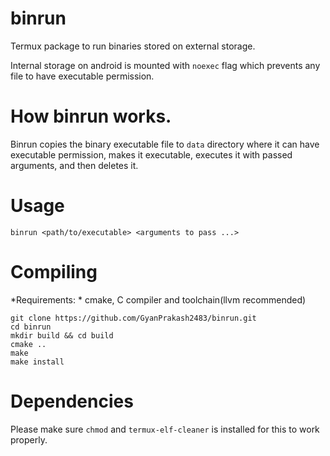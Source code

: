 # binrun
Termux package to run binaries stored on external storage.

Internal storage on android is mounted with `noexec` flag which prevents any file to have executable permission.

# How binrun works.
Binrun copies the binary executable file to `data` directory where it can have executable permission, makes it executable, executes it with passed arguments, and then deletes it.

# Usage

```
binrun <path/to/executable> <arguments to pass ...>
```

# Compiling

*Requirements: *
cmake, C compiler and toolchain(llvm recommended)

```
git clone https://github.com/GyanPrakash2483/binrun.git
cd binrun
mkdir build && cd build
cmake ..
make
make install
```

# Dependencies

Please make sure `chmod` and `termux-elf-cleaner` is installed for this to work properly.
